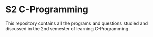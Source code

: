 # S2 C-Programming


 This repository contains all the programs and questions studied and discussed in the 2nd semester of learning C-Programming. 

 